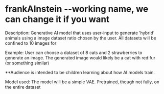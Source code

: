 # frankAInstein  --working name, we can change it if you want

Description: Generative AI model that uses user-input to generate 'hybrid' animals using
a image dataset ratio chosen by the user. All datasets will be confined to 10 images for

Example: 
User can choose a dataset of 8 cats and 2 strawberries to generate an image.
The generated image would likely be a cat with red fur (or something similar)

**Audience is intended to be children learning about how AI models train.

Model used:
The model will be a simple VAE. Pretrained, though not fully, on the entire dataset
